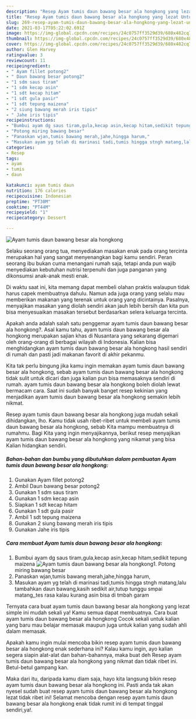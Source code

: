 ```yaml
---
description: "Resep Ayam tumis daun bawang besar ala hongkong yang lezat Untuk Jualan"
title: "Resep Ayam tumis daun bawang besar ala hongkong yang lezat Untuk Jualan"
slug: 269-resep-ayam-tumis-daun-bawang-besar-ala-hongkong-yang-lezat-untuk-jualan
date: 2021-03-17T05:22:02.691Z
image: https://img-global.cpcdn.com/recipes/24c0757ff3529d39/680x482cq70/ayam-tumis-daun-bawang-besar-ala-hongkong-foto-resep-utama.jpg
thumbnail: https://img-global.cpcdn.com/recipes/24c0757ff3529d39/680x482cq70/ayam-tumis-daun-bawang-besar-ala-hongkong-foto-resep-utama.jpg
cover: https://img-global.cpcdn.com/recipes/24c0757ff3529d39/680x482cq70/ayam-tumis-daun-bawang-besar-ala-hongkong-foto-resep-utama.jpg
author: Glen Harvey
ratingvalue: 3
reviewcount: 11
recipeingredient:
- " Ayam fillet potong2"
- " Daun bawang besar potong2"
- "1 sdm saus tiram"
- "1 sdm kecap asin"
- "1 sdt kecap hitam"
- "1 sdt gula pasir"
- "1 sdt tepung maizena"
- "2 siung bawang merah iris tipis"
- " Jahe iris tipis"
recipeinstructions:
- "Bumbui ayam dg saus tiram,gula,kecap asin,kecap hitam,sedikit tepung maizena"
- "Potong miring bawang besar"
- "Panaskan wjan,tumis bawang merah,jahe,hingga harum,"
- "Masukan ayam yg telah di marinasi tadi,tumis hingga stngh matang,lalu tambahkan daun bawang,kasih sedikit air,tutup tunggu smpai matang,,tes rasa kalau kurang asin bisa di tmbah garam"
categories:
- Resep
tags:
- ayam
- tumis
- daun

katakunci: ayam tumis daun 
nutrition: 176 calories
recipecuisine: Indonesian
preptime: "PT30M"
cooktime: "PT44M"
recipeyield: "1"
recipecategory: Dessert

---
```



![Ayam tumis daun bawang besar ala hongkong](https://img-global.cpcdn.com/recipes/24c0757ff3529d39/680x482cq70/ayam-tumis-daun-bawang-besar-ala-hongkong-foto-resep-utama.jpg)

Selaku seorang orang tua, menyediakan masakan enak pada orang tercinta merupakan hal yang sangat menyenangkan bagi kamu sendiri. Peran seorang ibu bukan cuma menangani rumah saja, tetapi anda pun wajib menyediakan kebutuhan nutrisi terpenuhi dan juga panganan yang dikonsumsi anak-anak mesti enak.

Di waktu  saat ini, kita memang dapat membeli olahan praktis walaupun tidak harus capek membuatnya dahulu. Namun ada juga orang yang selalu mau memberikan makanan yang terenak untuk orang yang dicintainya. Pasalnya, menyajikan masakan yang diolah sendiri akan jauh lebih bersih dan kita pun bisa menyesuaikan masakan tersebut berdasarkan selera keluarga tercinta. 



Apakah anda adalah salah satu penggemar ayam tumis daun bawang besar ala hongkong?. Asal kamu tahu, ayam tumis daun bawang besar ala hongkong merupakan sajian khas di Nusantara yang sekarang digemari oleh orang-orang di berbagai wilayah di Indonesia. Kalian bisa menghidangkan ayam tumis daun bawang besar ala hongkong hasil sendiri di rumah dan pasti jadi makanan favorit di akhir pekanmu.

Kita tak perlu bingung jika kamu ingin memakan ayam tumis daun bawang besar ala hongkong, sebab ayam tumis daun bawang besar ala hongkong tidak sulit untuk dicari dan juga kalian pun bisa memasaknya sendiri di rumah. ayam tumis daun bawang besar ala hongkong boleh diolah lewat bermacam cara. Saat ini sudah banyak banget resep kekinian yang menjadikan ayam tumis daun bawang besar ala hongkong semakin lebih nikmat.

Resep ayam tumis daun bawang besar ala hongkong juga mudah sekali dihidangkan, lho. Kamu tidak usah ribet-ribet untuk membeli ayam tumis daun bawang besar ala hongkong, sebab Kita mampu membuatnya di rumahmu. Bagi Kita yang ingin menyajikannya, berikut resep menyajikan ayam tumis daun bawang besar ala hongkong yang nikamat yang bisa Kalian hidangkan sendiri.

<!--inarticleads1-->

##### Bahan-bahan dan bumbu yang dibutuhkan dalam pembuatan Ayam tumis daun bawang besar ala hongkong:

1. Gunakan  Ayam fillet potong2
1. Ambil  Daun bawang besar potong2
1. Gunakan 1 sdm saus tiram
1. Gunakan 1 sdm kecap asin
1. Siapkan 1 sdt kecap hitam
1. Gunakan 1 sdt gula pasir
1. Ambil 1 sdt tepung maizena
1. Gunakan 2 siung bawang merah iris tipis
1. Gunakan  Jahe iris tipis




<!--inarticleads2-->

##### Cara membuat Ayam tumis daun bawang besar ala hongkong:

1. Bumbui ayam dg saus tiram,gula,kecap asin,kecap hitam,sedikit tepung maizena
<img src="https://img-global.cpcdn.com/steps/286309a70aa8777f/160x128cq70/ayam-tumis-daun-bawang-besar-ala-hongkong-langkah-memasak-1-foto.jpg" alt="Ayam tumis daun bawang besar ala hongkong">1. Potong miring bawang besar
1. Panaskan wjan,tumis bawang merah,jahe,hingga harum,
1. Masukan ayam yg telah di marinasi tadi,tumis hingga stngh matang,lalu tambahkan daun bawang,kasih sedikit air,tutup tunggu smpai matang,,tes rasa kalau kurang asin bisa di tmbah garam




Ternyata cara buat ayam tumis daun bawang besar ala hongkong yang lezat simple ini mudah sekali ya! Kamu semua dapat membuatnya. Cara buat ayam tumis daun bawang besar ala hongkong Cocok sekali untuk kalian yang baru mau belajar memasak maupun juga untuk kalian yang sudah ahli dalam memasak.

Apakah kamu ingin mulai mencoba bikin resep ayam tumis daun bawang besar ala hongkong enak sederhana ini? Kalau kamu ingin, ayo kalian segera siapin alat-alat dan bahan-bahannya, maka buat deh Resep ayam tumis daun bawang besar ala hongkong yang nikmat dan tidak ribet ini. Betul-betul gampang kan. 

Maka dari itu, daripada kamu diam saja, hayo kita langsung bikin resep ayam tumis daun bawang besar ala hongkong ini. Pasti anda tak akan nyesel sudah buat resep ayam tumis daun bawang besar ala hongkong lezat tidak ribet ini! Selamat mencoba dengan resep ayam tumis daun bawang besar ala hongkong enak tidak rumit ini di tempat tinggal sendiri,ya!.

